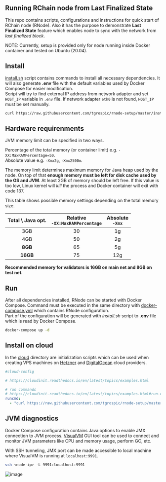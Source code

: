 ## Running RChain node from Last Finalized State

This repo contains scripts, configurations and instructions for quick start of RChain node (RNode). Also it has the purpose to demonstrate **Last Finalized State** feature which enables node to sync with the network from _last finalized block_.

NOTE: Currently, setup is provided only for node running inside Docker container and tested on Ubuntu (20.04).

## Install

[install.sh](install.sh) script contains commands to install all necessary dependencies. It will also generate **.env** file with the default variables used by Docker Compose for easier modification.  
Script will try to find external IP address from network adapter and set `HOST_IP` variable in `.env` file. If network adapter `eth0` is not found, `HOST_IP` must be set manually.

```sh
curl https://raw.githubusercontent.com/tgrospic/rnode-setup/master/install.sh | bash
```

## Hardware requirenments

JVM memory limit can be specified in two ways.

Percentage of the total memory (or container limit) e.g. `-XX:MaxRAMPercentage=50`.  
Absolute value e.g. `-Xmx2g`, `-Xmx2500m`.

The memory limit determines maximum memory for Java heap used by the node. On top of that **enough memory must be left for disk cache used by the OS and JVM**. At least 2GB of memory should be left free. If this value is too low, Linux kernel will *kill* the process and Docker container will exit with code 137.

This table shows possible memory settings depending on the total memory size.

| Total \ Java opt. | Relative<br>`-XX:MaxRAMPercentage` | Absolute<br>`-Xmx` |
|:-----------------:|:----------------------------------:|:------------------:|
| 3GB               |                                 30 |                 1g |
| 4GB               |                                 50 |                 2g |
| **8GB**           |                                 65 |                 5g |
| **16GB**          |                                 75 |                12g |

**Recommended memory for validators is 16GB on main net and 8GB on test net.**

## Run

After all dependencies installed, RNode can be started with Docker Compose. Command must be executed in the same directory with [docker-compose.yml](docker-compose.yml) which contains RNode configuration.  
Part of the configuration will be generated with _install.sh_ script to **.env** file which is read by Docker Compose.

```sh
docker-compose up -d
```

## Install on cloud

In the [cloud](cloud) directory are initialization scripts which can be used when creating VPS machines on [Hetzner](https://community.hetzner.com/tutorials/basic-cloud-config) and [DigitalOcean](https://www.digitalocean.com/blog/automating-application-deployments-with-user-data/) cloud providers.

```yml
#cloud-config

# https://cloudinit.readthedocs.io/en/latest/topics/examples.html

# run commands
# https://cloudinit.readthedocs.io/en/latest/topics/examples.html#run-commands-on-first-boot
runcmd:
  - "curl https://raw.githubusercontent.com/tgrospic/rnode-setup/master/install.sh | bash"
```

## JVM diagnostics

Docker Compose configuration contains Java options to enable JMX connection to JVM process. [VisualVM](https://visualvm.github.io/) GUI tool can be used to connect and monitor JVM parameters like CPU and memory usage, perform GC, etc.

With SSH tunneling, JMX port can be made accessible to local machine where VisualVM is running at `localhost:9991`.

```sh
ssh <node-ip> -L 9991:localhost:9991
```

![image](https://user-images.githubusercontent.com/5306205/158129420-8825f639-5207-4f5e-a256-136cae6edc93.png)
